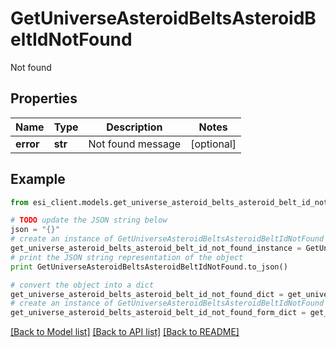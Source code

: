 # GetUniverseAsteroidBeltsAsteroidBeltIdNotFound

Not found

## Properties

Name | Type | Description | Notes
------------ | ------------- | ------------- | -------------
**error** | **str** | Not found message | [optional] 

## Example

```python
from esi_client.models.get_universe_asteroid_belts_asteroid_belt_id_not_found import GetUniverseAsteroidBeltsAsteroidBeltIdNotFound

# TODO update the JSON string below
json = "{}"
# create an instance of GetUniverseAsteroidBeltsAsteroidBeltIdNotFound from a JSON string
get_universe_asteroid_belts_asteroid_belt_id_not_found_instance = GetUniverseAsteroidBeltsAsteroidBeltIdNotFound.from_json(json)
# print the JSON string representation of the object
print GetUniverseAsteroidBeltsAsteroidBeltIdNotFound.to_json()

# convert the object into a dict
get_universe_asteroid_belts_asteroid_belt_id_not_found_dict = get_universe_asteroid_belts_asteroid_belt_id_not_found_instance.to_dict()
# create an instance of GetUniverseAsteroidBeltsAsteroidBeltIdNotFound from a dict
get_universe_asteroid_belts_asteroid_belt_id_not_found_form_dict = get_universe_asteroid_belts_asteroid_belt_id_not_found.from_dict(get_universe_asteroid_belts_asteroid_belt_id_not_found_dict)
```
[[Back to Model list]](../README.md#documentation-for-models) [[Back to API list]](../README.md#documentation-for-api-endpoints) [[Back to README]](../README.md)


